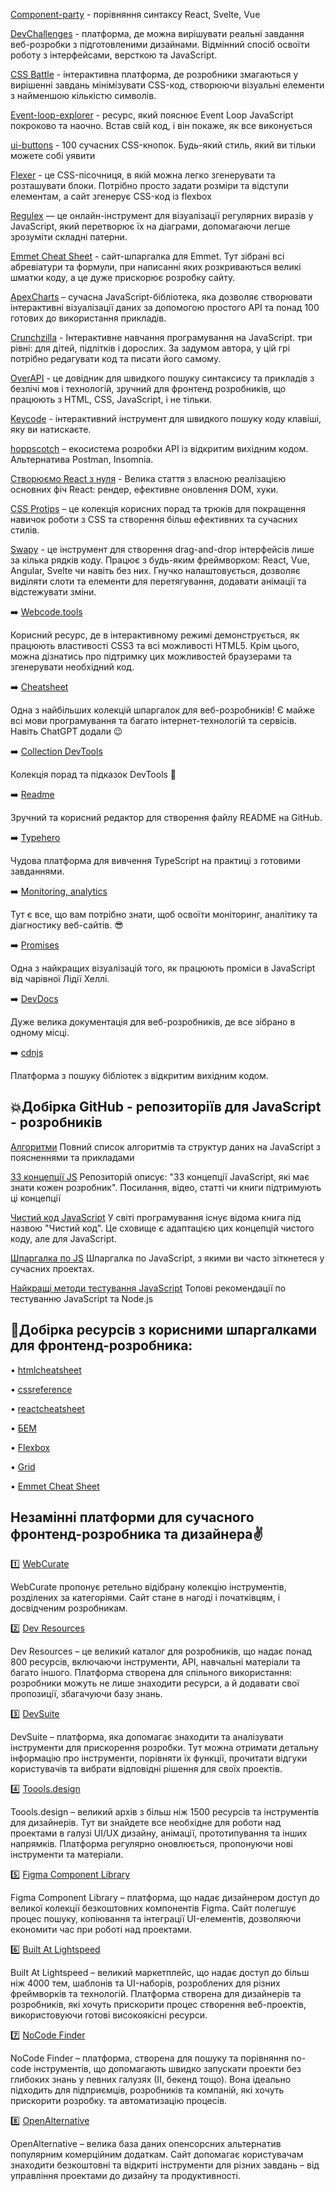 [Component-party](https://component-party.dev/) - порівняння синтаксу  React, Svelte, Vue 

[DevChallenges](https://devchallenges.io/) - платформа, де можна вирішувати реальні завдання веб-розробки з підготовленими дизайнами. Відмінний спосіб освоїти роботу з інтерфейсами, версткою та JavaScript.

[CSS Battle](https://cssbattle.dev/) - інтерактивна платформа, де розробники змагаються у вирішенні завдань мінімізувати CSS-код, створюючи візуальні елементи з найменшою кількістю символів.

[Event-loop-explorer](https://vault-developer.github.io/event-loop-explorer/) - ресурс, який пояснює Event Loop JavaScript покроково та наочно.
Встав свій код, і він покаже, як все виконується

[ui-buttons](https://ui-buttons.web.app/) - 100 сучасних CSS-кнопок. Будь-який стиль, який ви тільки можете собі уявити

[Flexer](https://www.flexer.dev) - це CSS-пісочниця, в якій можна легко згенерувати та розташувати блоки. Потрібно просто задати розміри та відступи елементам, а сайт згенерує CSS-код із flexbox

[Regulex](https://jex.im/regulex/) — це онлайн-інструмент для візуалізації регулярних виразів у JavaScript, який перетворює їх на діаграми, допомагаючи легше зрозуміти складні патерни.

[Emmet Cheat Sheet](docs.emmet.io/cheat-sheet) - сайт-шпаргалка для Emmet. Тут зібрані всі абревіатури та формули, при написанні яких розкриваються великі шматки коду, а це дуже прискорює розробку сайту.

[ApexCharts](https://github.com/apexcharts/apexcharts.js) – сучасна JavaScript-бібліотека, яка дозволяє створювати інтерактивні візуалізації даних за допомогою простого API та понад 100 готових до використання прикладів.

[Crunchzilla](https://www.crunchzilla.com/) - Інтерактивне навчання програмування на JavaScript. три рівні: для дітей, підлітків і дорослих. За задумом автора, у цій грі потрібно редагувати код та писати його самому. 

[OverAPI](https://overapi.com/) - це довідник для швидкого пошуку синтаксису та прикладів з безлічі мов і технологій, зручний для фронтенд розробників, що працюють з HTML, CSS, JavaScript, і не тільки.

[Keycode](https://www.toptal.com/developers/keycode) - інтерактивний інструмент для швидкого пошуку коду клавіші, яку ви натискаєте.

[hoppscotch](https://github.com/hoppscotch/hoppscotch#) – екосистема розробки API із відкритим вихідним кодом.
Альтернатива Postman, Insomnia.

[Створюємо React з нуля](https://www.rob.directory/blog/react-from-scratch) - Велика стаття з власною реалізацією основних фіч React: рендер, ефективне оновлення DOM, хуки.

[CSS Protips](https://github.com/AllThingsSmitty/css-protips) – це колекція корисних порад та трюків для покращення навичок роботи з CSS та створення більш ефективних та сучасних стилів.

[Swapy](https://swapy.tahazsh.com) - це інструмент для створення drag-and-drop інтерфейсів лише за кілька рядків коду. Працює з будь-яким фреймворком: React, Vue, Angular, Svelte чи навіть без них. Гнучко налаштовується, дозволяє виділяти слоти та елементи для перетягування, додавати анімації та відстежувати зміни. 

➡️ [Webcode.tools](https://webcode.tools/)

Корисний ресурс, де в інтерактивному режимі демонструється, як працюють властивості CSS3 та всі можливості HTML5. Крім цього, можна дізнатись про підтримку цих можливостей браузерами та згенерувати необхідний код.

➡️ [Cheatsheet](https://cheatsheets.zip/)

Одна з найбільших колекцій шпаргалок для веб-розробників!
Є майже всі мови програмування та багато інтернет-технологій та сервісів. Навіть ChatGPT додали 😉

➡️ [Collection DevTools](https://lnkd.in/eum8bDk9)

Колекція порад та підказок DevTools 💪

➡️ [Readme](https://readme.so/editor)

Зручний та корисний редактор для створення файлу README на GitHub.

➡️ [Typehero](https://typehero.dev/)

Чудова платформа для вивчення TypeScript на практиці з готовими завданнями.

➡️ [Monitoring, analytics](https://lnkd.in/eW2SecP6)

Тут є все, що вам потрібно знати, щоб освоїти моніторинг, аналітику та діагностику веб-сайтів. 😎

➡️ [Promises](https://lnkd.in/eUx9EzbZ)

Одна з найкращих візуалізацій того, як працюють проміси в JavaScript від чарівної Лідії Хеллі.

➡️ [DevDocs](https://devdocs.io/)

Дуже велика документація для веб-розробників, де все зібрано в одному місці.

➡️ [cdnjs](https://cdnjs.com/)

Платформа з пошуку бібліотек з відкритим вихідним кодом.



## 💥Добірка GitHub - репозиторіїв для JavaScript - розробників

[Алгоритми](https://github.com/trekhleb/javascript-algorithms)
Повний список алгоритмів та структур даних на JavaScript з поясненнями та прикладами

[33 концепції JS](https://github.com/leonardomso/33-js-concepts)
Репозиторій описує: "33 концепції JavaScript, які має знати кожен розробник". Посилання, відео, статті чи книги підтримують ці концепції

[Чистий код JavaScript](https://github.com/ryanmcdermott/clean-code-javascript)
У світі програмування існує відома книга під назвою "Чистий код". Це сховище є адаптацією цих концепцій чистого коду, але для JavaScript.

[Шпаргалка по JS](https://github.com/mbeaudru/modern-js-cheatsheet)
Шпаргалка по JavaScript, з якими ви часто зіткнетеся у сучасних проектах.

[Найкращі методи тестування JavaScript](https://github.com/goldbergyoni/javascript-testing-best-practices)
Топові рекомендації по тестуванню JavaScript та Node.js


## 💎Добірка ресурсів з корисними шпаргалками для фронтенд-розробника:

• [htmlcheatsheet](https://htmlcheatsheet.com/)

• [cssreference](https://cssreference.io/)

• [reactcheatsheet](https://reactcheatsheet.com/)

• [БЕМ](https://9elements.com/bem-cheat-sheet/)

• [Flexbox](https://flexbox.malven.co/)

• [Grid](https://grid.malven.co/)

• [Emmet Cheat Sheet](https://docs.emmet.io/cheat-sheet/)


## Незамінні платформи для сучасного фронтенд-розробника та дизайнера✌️

1️⃣ [WebCurate](https://lnkd.in/d6sYkhC3)

WebCurate пропонує ретельно відібрану колекцію інструментів, розділених за категоріями. Сайт стане в нагоді і початківцям, і досвідченим розробникам.

2️⃣ [Dev Resources](https://devresourc.es/)

Dev Resources – це великий каталог для розробників, що надає понад 800 ресурсів, включаючи інструменти, API, навчальні матеріали та багато іншого. Платформа створена для спільного використання: розробники можуть не лише знаходити ресурси, а й додавати свої пропозиції, збагачуючи базу знань.

3️⃣ [DevSuite](https://devsuite.co/)

DevSuite – платформа, яка допомагає знаходити та аналізувати інструменти для прискорення розробки. Тут можна отримати детальну інформацію про інструменти, порівняти їх функції, прочитати відгуки користувачів та вибрати відповідні рішення для своїх проектів.

4️⃣ [Toools.design](https://www.toools.design/)

Toools.design – великий архів з більш ніж 1500 ресурсів та інструментів для дизайнерів. Тут ви знайдете все необхідне для роботи над проектами в галузі UI/UX дизайну, анімації, прототипування та інших напрямків. Платформа регулярно оновлюється, пропонуючи нові інструменти та матеріали.

5️⃣ [Figma Component Library](https://lnkd.in/d94vtY4Q)

Figma Component Library – платформа, що надає дизайнером доступ до великої колекції безкоштовних компонентів Figma. Сайт полегшує процес пошуку, копіювання та інтеграції UI-елементів, дозволяючи економити час при роботі над проектами.

6️⃣ [Built At Lightspeed](https://lnkd.in/d_M_nzDX)

Built At Lightspeed – великий маркетплейс, що надає доступ до більш ніж 4000 тем, шаблонів та UI-наборів, розроблених для різних фреймворків та технологій. Платформа створена для дизайнерів та розробників, які хочуть прискорити процес створення веб-проектів, використовуючи готові високоякісні ресурси.


7️⃣ [NoCode Finder](https://lnkd.in/da3y8cPX)

NoCode Finder – платформа, створена для пошуку та порівняння no-code інструментів, що допомагають швидко запускати проекти без глибоких знань у певних галузях (ІІ, бекенд тощо). Вона ідеально підходить для підприємців, розробників та компаній, які хочуть прискорити розробку. та автоматизацію процесів.

8️⃣ [OpenAlternative](https://lnkd.in/dr6GGTp7)

OpenAlternative – велика база даних опенсорсних альтернатив популярним комерційним додаткам. Сайт допомагає користувачам знаходити безкоштовні та відкриті інструменти для різних завдань – від управління проектами до дизайну та продуктивності.

